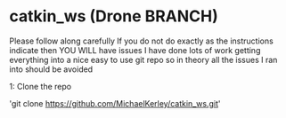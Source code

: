 # catkin_ws (Drone BRANCH)

Please follow along carefully
If you do not do exactly as the instructions indicate then YOU WILL have issues
I have done lots of work getting everything into a nice easy to use git repo so in theory all the issues I ran into should be avoided

1: Clone the repo

'git clone https://github.com/MichaelKerley/catkin_ws.git'

